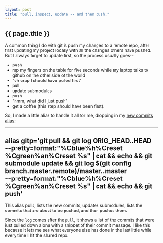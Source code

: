 ```yaml
---
layout: post
title: "pull, inspect, update -- and then push."
---
```


## {{ page.title }}

A common thing I do with git is push my changes to a remote repo, after first updating my project locally with all the changes others have pushed. But I always forget to update first, so the process usually goes--

- push
- rap my fingers on the table for five seconds while my laptop talks to github on the other side of the world
- "oh crap I should have pulled first"
- pull
- update submodules
- push
- "hmm, what did I just push"
- get a coffee (this step should have been first).

So, I made a little alias to handle it all for me, dropping in my [new commits alias][1]:

---
alias gitp='git pull &&
  git log ORIG_HEAD..HEAD \
    --pretty=format:"%Cblue%h%Creset %Cgreen%an%Creset %s" | cat &&
  echo &&
  git submodule update &&
  git log $(git config branch.master.remote)/master..master \
    --pretty=format:"%Cblue%h%Creset %Cgreen%an%Creset %s" | cat &&
  echo &&
  git push'
---

This alias pulls, lists the new commits, updates submodules, lists the commits that are about to be pushed, and then pushes them.

Since the `log` comes after the `pull`, it shows a list of the commits that were just pulled down along with a snippet of their commit message. I like this because it lets me see what everyone else has done in the last little while every time I hit the shared repo.

[1]: http://ben.hoskings.net/2008/12/02/a-concise-git-logging-format

